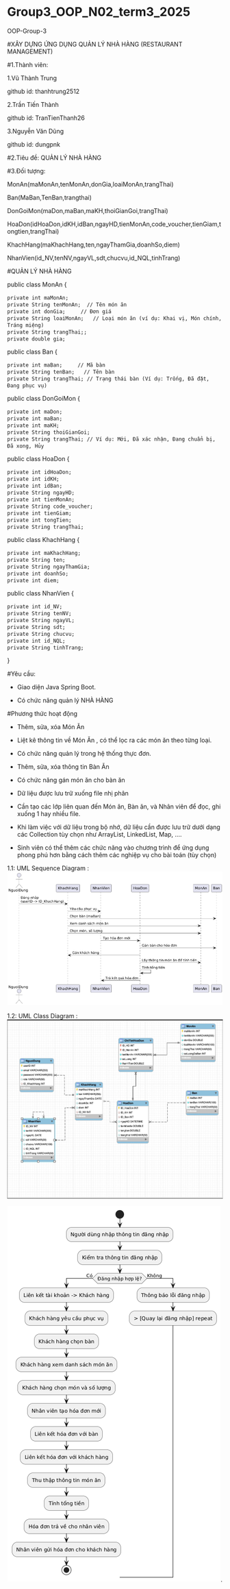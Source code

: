 # Group3_OOP_N02_term3_2025
OOP-Group-3

#XÂY DỰNG ỨNG DỤNG QUẢN LÝ NHÀ HÀNG (RESTAURANT MANAGEMENT)

#1.Thành viên:

1.Vũ Thành Trung

github id: thanhtrung2512

2.Trần Tiến Thành

github id: TranTienThanh26

3.Nguyễn Văn Dũng

github id: dungpnk

#2.Tiêu đề:
QUẢN LÝ NHÀ HÀNG

#3.Đối tượng:

MonAn(maMonAn,tenMonAn,donGia,loaiMonAn,trangThai)

Ban(MaBan,TenBan,trangthai)

DonGoiMon(maDon,maBan,maKH,thoiGianGoi,trangThai)

HoaDon(idHoaDon,idKH,idBan,ngayHD,tienMonAn,code_voucher,tienGiam,tongtien,trangThai)

KhachHang(maKhachHang,ten,ngayThamGia,doanhSo,diem)

NhanVien(id_NV,tenNV,ngayVL,sdt,chucvu,id_NQL,tinhTrang)

#QUẢN LÝ NHÀ HÀNG

public class MonAn {

    private int maMonAn;
    private String tenMonAn;  // Tên món ăn
    private int donGia;     // Đơn giá
    private String loaiMonAn;   // Loại món ăn (ví dụ: Khai vị, Món chính, Tráng miệng)
    private String trangThai;;
    private double gia;
  
public class Ban {

    private int maBan;     // Mã bàn
    private String tenBan;   // Tên bàn
    private String trangThai; // Trạng thái bàn (Ví dụ: Trống, Đã đặt, Đang phục vụ)

 public class DonGoiMon {

    private int maDon;
    private int maBan;
    private int maKH;
    private String thoiGianGoi;
    private String trangThai; // Ví dụ: Mới, Đã xác nhận, Đang chuẩn bị, Đã xong, Hủy

public class HoaDon {

    private int idHoaDon;
    private int idKH;
    private int idBan;
    private String ngayHD;
    private int tienMonAn;
    private String code_voucher;
    private int tienGiam;
    private int tongTien;
    private String trangThai;

public class KhachHang {

    private int maKhachHang;
    private String ten;
    private String ngayThamGia;
    private int doanhSo;
    private int diem;

public class NhanVien {

    private int id_NV;
    private String tenNV;
    private String ngayVL;
    private String sdt;
    private String chucvu;
    private int id_NQL;
    private String tinhTrang;
}    
    
#Yêu cầu:

- Giao diện Java Spring Boot.
  
- Có chức năng quản lý NHÀ HÀNG

#Phương thức hoạt động 

+ Thêm, sửa, xóa Món Ăn

+ Liệt kê thông tin về Món Ăn , có thể lọc ra các món ăn theo từng loại.
  
- Có chức năng quản lý trong hệ thống thực đơn.

+ Thêm, sửa, xóa thông tin Bàn Ăn
  
- Có chức năng gán món ăn cho bàn ăn

- Dữ liệu được lưu trữ xuống file nhị phân

+ Cần tạo các lớp liên quan đến Món ăn, Bàn ăn, và Nhân viên để đọc, ghi xuống 1 hay nhiều file.

- Khi làm việc với dữ liệu trong bộ nhớ, dữ liệu cần được lưu trữ dưới dạng các Collection tùy chọn như ArrayList, LinkedList, Map, ....

- Sinh viên có thể thêm các chức năng vào chương trình để ứng dụng phong phú hơn bằng cách thêm các nghiệp vụ cho bài toán (tùy chọn)

1.1: UML Sequence Diagram :
![Sequence Diagram](SequenceDiagram.png)

1.2: UML Class Diagram :
![Class Diagram](ClassDiagram.png)

![Activity Diagram](ActivityDiagram.png).
